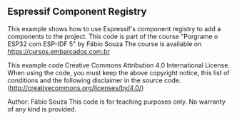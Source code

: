 ## Espressif Component Registry

This example shows how to use Espressif's component registry to add a components to the project.
This code is part of the course "Porgrame o ESP32 com ESP-IDF 5" by Fábio Souza
The course is available on https://cursos.embarcados.com.br

This example code Creative Commons Attribution 4.0 International License.
When using the code, you must keep the above copyright notice,
this list of conditions and the following disclaimer in the source code.
(http://creativecommons.org/licenses/by/4.0/)

 Author: Fábio Souza
 This code is for teaching purposes only.
 No warranty of any kind is provided.
